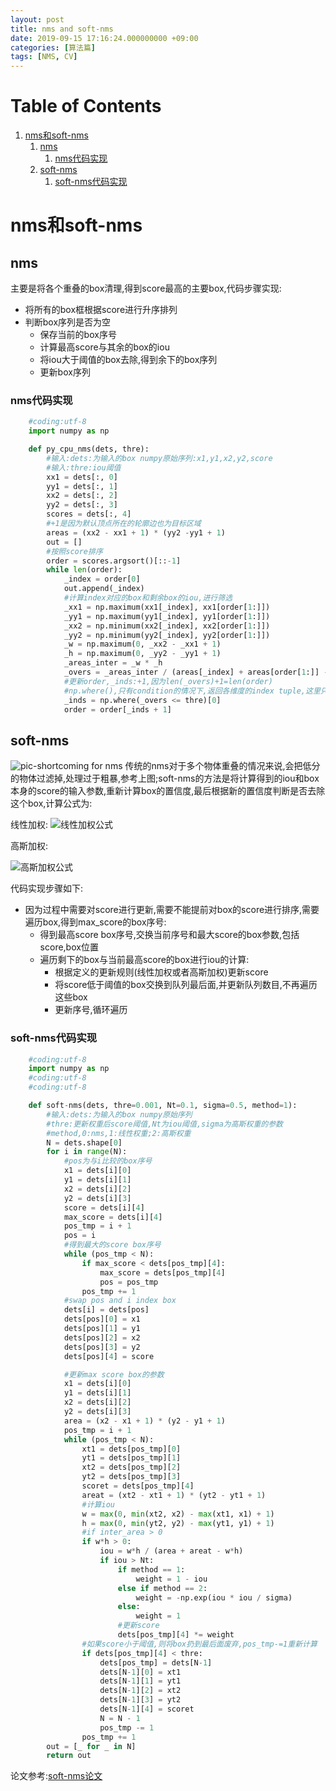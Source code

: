 ```yaml
---
layout: post
title: nms and soft-nms
date: 2019-09-15 17:16:24.000000000 +09:00
categories: [算法篇]
tags: [NMS, CV]
---
```

# Table of Contents

1.  [nms和soft-nms](#org73044cc)
    1.  [nms](#org06dfa46)
        1.  [nms代码实现](#orga3454df)
    2.  [soft-nms](#org02ecd64)
        1.  [soft-nms代码实现](#org552e4f8)


<a id="org73044cc"></a>

# nms和soft-nms


<a id="org06dfa46"></a>

## nms

主要是将各个重叠的box清理,得到score最高的主要box,代码步骤实现:

-   将所有的box框根据score进行升序排列
-   判断box序列是否为空
    -   保存当前的box序号
    -   计算最高score与其余的box的iou
    -   将iou大于阈值的box去除,得到余下的box序列
    -   更新box序列


<a id="orga3454df"></a>

### nms代码实现
```python
    #coding:utf-8
    import numpy as np

    def py_cpu_nms(dets, thre):
        #输入:dets:为输入的box numpy原始序列:x1,y1,x2,y2,score
        #输入:thre:iou阈值
        xx1 = dets[:, 0]
        yy1 = dets[:, 1]
        xx2 = dets[:, 2]
        yy2 = dets[:, 3]
        scores = dets[:, 4]
        #+1是因为默认顶点所在的轮廓边也为目标区域
        areas = (xx2 - xx1 + 1) * (yy2 -yy1 + 1)
        out = []
        #按照score排序
        order = scores.argsort()[::-1]
        while len(order):
            _index = order[0]
            out.append(_index)
            #计算index对应的box和剩余box的iou,进行筛选
            _xx1 = np.maximum(xx1[_index], xx1[order[1:]])
            _yy1 = np.maximum(yy1[_index], yy1[order[1:]])
            _xx2 = np.minimum(xx2[_index], xx2[order[1:]])
            _yy2 = np.minimum(yy2[_index], yy2[order[1:]])
            _w = np.maximum(0, _xx2 - _xx1 + 1)
            _h = np.maximum(0, _yy2 - _yy1 + 1)
            _areas_inter = _w * _h
            _overs = _areas_inter / (areas[_index] + areas[order[1:]] - _areas_inter)
            #更新order,_inds:+1,因为len(_overs)+1=len(order)
            #np.where(),只有condition的情况下,返回各维度的index tuple,这里只有一维:[0]
            _inds = np.where(_overs <= thre)[0]
            order = order[_inds + 1]
```

<a id="org02ecd64"></a>

## soft-nms

![pic-shortcoming for nms](https://cdn.jsdelivr.net/gh/ZhengWG/Imgs_blog/nms_and_soft_nms/shortcoming_for_nms.jpeg)
传统的nms对于多个物体重叠的情况来说,会把低分的物体过滤掉,处理过于粗暴,参考上图;soft-nms的方法是将计算得到的iou和box本身的score的输入参数,重新计算box的置信度,最后根据新的置信度判断是否去除这个box,计算公式为:

线性加权:
![线性加权公式](https://cdn.jsdelivr.net/gh/ZhengWG/Imgs_blog/nms_and_soft_nms/ltximg/org-ltximg_1180780576c3081aa0d4eb0be10ec0cfc93e1d40.png)

高斯加权:

![高斯加权公式](https://cdn.jsdelivr.net/gh/ZhengWG/Imgs_blog/nms_and_soft_nms/ltximg/org-ltximg_61f6887da1166368bd2448b5a3d8010748c7ff5c.png)

代码实现步骤如下:

-   因为过程中需要对score进行更新,需要不能提前对box的score进行排序,需要遍历box,得到max_score的box序号:
    -   得到最高score box序号,交换当前序号和最大score的box参数,包括score,box位置
    -   遍历剩下的box与当前最高score的box进行iou的计算:
        -   根据定义的更新规则(线性加权或者高斯加权)更新score
        -   将score低于阈值的box交换到队列最后面,并更新队列数目,不再遍历这些box
        -   更新序号,循环遍历


<a id="org552e4f8"></a>

### soft-nms代码实现
```python
    #coding:utf-8
    import numpy as np
    #coding:utf-8
    #coding:utf-8

    def soft-nms(dets, thre=0.001, Nt=0.1, sigma=0.5, method=1):
        #输入:dets:为输入的box numpy原始序列
        #thre:更新权重后score阈值,Nt为iou阈值,sigma为高斯权重的参数
        #method,0:nms,1:线性权重;2:高斯权重
        N = dets.shape[0]
        for i in range(N):
            #pos为与i比较的box序号
            x1 = dets[i][0]
            y1 = dets[i][1]
            x2 = dets[i][2]
            y2 = dets[i][3]
            score = dets[i][4]
            max_score = dets[i][4]
            pos_tmp = i + 1
            pos = i
            #得到最大的score box序号
            while (pos_tmp < N):
                if max_score < dets[pos_tmp][4]:
                    max_score = dets[pos_tmp][4]
                    pos = pos_tmp
                pos_tmp += 1
            #swap pos and i index box
            dets[i] = dets[pos]
            dets[pos][0] = x1
            dets[pos][1] = y1
            dets[pos][2] = x2
            dets[pos][3] = y2
            dets[pos][4] = score

            #更新max score box的参数
            x1 = dets[i][0]
            y1 = dets[i][1]
            x2 = dets[i][2]
            y2 = dets[i][3]
            area = (x2 - x1 + 1) * (y2 - y1 + 1)
            pos_tmp = i + 1
            while (pos_tmp < N):
                xt1 = dets[pos_tmp][0]
                yt1 = dets[pos_tmp][1]
                xt2 = dets[pos_tmp][2]
                yt2 = dets[pos_tmp][3]
                scoret = dets[pos_tmp][4]
                areat = (xt2 - xt1 + 1) * (yt2 - yt1 + 1)
                #计算iou
                w = max(0, min(xt2, x2) - max(xt1, x1) + 1)
                h = max(0, min(yt2, y2) - max(yt1, y1) + 1)
                #if inter_area > 0
                if w*h > 0:
                    iou = w*h / (area + areat - w*h)
                    if iou > Nt:
                        if method == 1:
                            weight = 1 - iou
                        else if method == 2:
                            weight = -np.exp(iou * iou / sigma)
                        else:
                            weight = 1
                        #更新score
                        dets[pos_tmp][4] *= weight
                #如果score小于阈值,则将box扔到最后面废弃,pos_tmp-=1重新计算
                if dets[pos_tmp][4] < thre:
                    dets[pos_tmp] = dets[N-1]
                    dets[N-1][0] = xt1
                    dets[N-1][1] = yt1
                    dets[N-1][2] = xt2
                    dets[N-1][3] = yt2
                    dets[N-1][4] = scoret
                    N = N - 1
                    pos_tmp -= 1
                pos_tmp += 1
        out = [_ for _ in N]
        return out
```

论文参考:[soft-nms论文](http://link.zhihu.com/?target=http%3A//cn.arxiv.org/abs/1704.04503)
